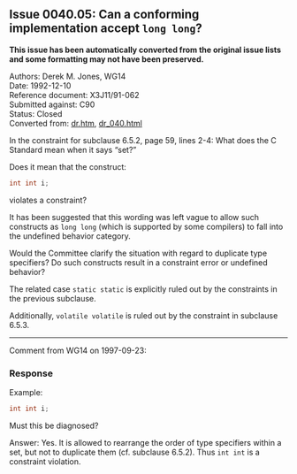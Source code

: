 ## Issue 0040.05: Can a conforming implementation accept `long long`?

**This issue has been automatically converted from the original issue lists and some formatting may not have been preserved.**

Authors: Derek M. Jones, WG14  
Date: 1992-12-10  
Reference document: X3J11/91-062  
Submitted against: C90  
Status: Closed  
Converted from: [dr.htm](https://www.open-std.org/jtc1/sc22/wg14/www/docs/dr.htm), [dr_040.html](https://www.open-std.org/jtc1/sc22/wg14/www/docs/dr_040.html)

In the constraint for subclause 6.5.2, page 59, lines 2-4: What does the C
Standard mean when it says “set?”

Does it mean that the construct:

```c
int int i;
```

violates a constraint?

It has been suggested that this wording was left vague to allow such constructs
as `long long` (which is supported by some compilers) to fall into the undefined
behavior category.

Would the Committee clarify the situation with regard to duplicate type
specifiers? Do such constructs result in a constraint error or undefined
behavior?

The related case `static static` is explicitly ruled out by the constraints in
the previous subclause.

Additionally, `volatile volatile` is ruled out by the constraint in subclause
6.5.3.

---

Comment from WG14 on 1997-09-23:

### Response

Example:

```c
int int i;
```

Must this be diagnosed?

Answer: Yes. It is allowed to rearrange the order of type specifiers within a
set, but not to duplicate them (cf. subclause 6.5.2). Thus `int int` is a
constraint violation.

